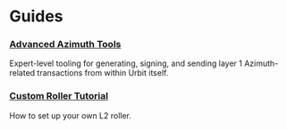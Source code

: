 # Guides

### [Advanced Azimuth Tools](/system/identity/guides/advanced-azimuth-tools)

Expert-level tooling for generating, signing, and sending layer 1 Azimuth-related transactions from within Urbit itself.

### [Custom Roller Tutorial](/system/identity/guides/roller-tutorial)

How to set up your own L2 roller.
